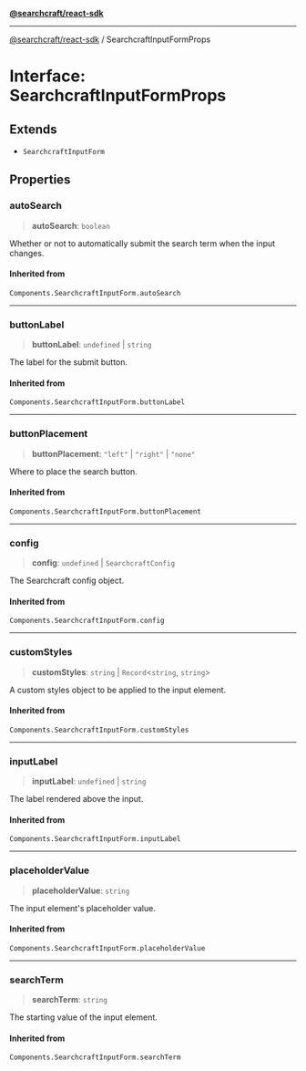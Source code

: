 [**@searchcraft/react-sdk**](https://docs.searchcraft.io/reference/sdk/react/README.md)

***

[@searchcraft/react-sdk](https://docs.searchcraft.io/reference/sdk/react/globals.md) / SearchcraftInputFormProps

# Interface: SearchcraftInputFormProps

## Extends

- `SearchcraftInputForm`

## Properties

### autoSearch

> **autoSearch**: `boolean`

Whether or not to automatically submit the search term when the input changes.

#### Inherited from

`Components.SearchcraftInputForm.autoSearch`

***

### buttonLabel

> **buttonLabel**: `undefined` \| `string`

The label for the submit button.

#### Inherited from

`Components.SearchcraftInputForm.buttonLabel`

***

### buttonPlacement

> **buttonPlacement**: `"left"` \| `"right"` \| `"none"`

Where to place the search button.

#### Inherited from

`Components.SearchcraftInputForm.buttonPlacement`

***

### config

> **config**: `undefined` \| `SearchcraftConfig`

The Searchcraft config object.

#### Inherited from

`Components.SearchcraftInputForm.config`

***

### customStyles

> **customStyles**: `string` \| `Record`\<`string`, `string`\>

A custom styles object to be applied to the input element.

#### Inherited from

`Components.SearchcraftInputForm.customStyles`

***

### inputLabel

> **inputLabel**: `undefined` \| `string`

The label rendered above the input.

#### Inherited from

`Components.SearchcraftInputForm.inputLabel`

***

### placeholderValue

> **placeholderValue**: `string`

The input element's placeholder value.

#### Inherited from

`Components.SearchcraftInputForm.placeholderValue`

***

### searchTerm

> **searchTerm**: `string`

The starting value of the input element.

#### Inherited from

`Components.SearchcraftInputForm.searchTerm`
